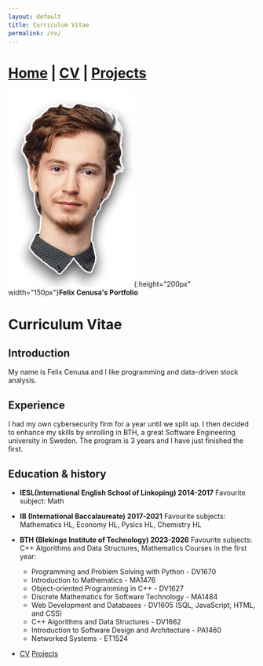 ```yaml
---
layout: default
title: Curriculum Vitae
permalink: /cv/
---
```

# [Home](/portfolio) | [CV](/portfolio/cv/) | [Projects](/portfolio/projects/)
![Logo](/assets/img/me.png){:height="200px" width="150px"}**Felix Cenusa's Portfolio**

# Curriculum Vitae

## Introduction

My name is Felix Cenusa and I like programming and data-driven stock analysis.

## Experience

I had my own cybersecurity firm for a year until we split up. I then decided to enhance my skills by enrolling in BTH, a great Software Engineering university in Sweden. The program is 3 years and I have just finished the first.

## Education & history
- **IESL(International English School of Linkoping) 2014-2017**
    Favourite subject: Math
- **IB (International Baccalaureate) 2017-2021**
    Favourite subjects: Mathematics HL, Economy HL, Pysics HL, Chemistry HL

- **BTH (Blekinge Institute of Technology) 2023-2026**
    Favourite subjects: C++ Algorithms and Data Structures, Mathematics
  Courses in the first year:
  - Programming and Problem Solving with Python - DV1670
  - Introduction to Mathematics - MA1476
  - Object-oriented Programming in C++ - DV1627
  - Discrete Mathematics for Software Technology - MA1484
  - Web Development and Databases - DV1605 (SQL, JavaScript, HTML, and CSS)
  - C++ Algorithms and Data Structures - DV1662
  - Introduction to Software Design and Architecture - PA1460
  - Networked Systems - ET1524

- [CV](cv.md) [Projects](projects.md)
